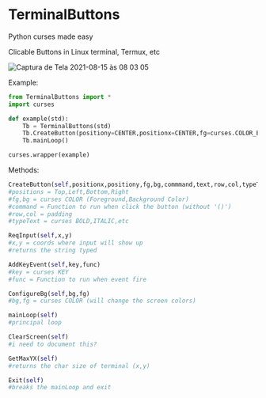 # TerminalButtons
Python curses made easy

Clicable Buttons in Linux terminal, Termux, etc

![Captura de Tela 2021-08-15 às 08 03 05](https://user-images.githubusercontent.com/34588988/129476983-85d7be6c-b261-428f-977c-3149e975d35f.png)



Example:
```python
from TerminalButtons import *
import curses

def example(std):
    Tb = TerminalButtons(std)
    Tb.CreateButton(positiony=CENTER,positionx=CENTER,fg=curses.COLOR_BLUE,text='hi')
    Tb.mainLoop()

curses.wrapper(example)
```

Methods:
```python
CreateButton(self,positionx,positiony,fg,bg,commmand,text,row,col,typeText)
#positions = Top,Left,Bottom,Right
#fg,bg = curses COLOR (Foreground,Background Color)
#command = Function to run when click the button (without '()')
#row,col = padding
#typeText = curses BOLD,ITALIC,etc

ReqInput(self,x,y)
#x,y = coords where input will show up
#returns the string typed

AddKeyEvent(self,key,func)
#key = curses KEY
#func = Function to run when event fire

ConfigureBg(self,bg,fg)
#bg,fg = curses COLOR (will change the screen colors)

mainLoop(self)
#principal loop

ClearScreen(self)
#i need to document this?

GetMaxYX(self)
#returns the char size of terminal (x,y)

Exit(self)
#breaks the mainLoop and exit
```

